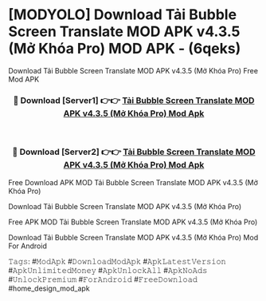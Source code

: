 # [MODYOLO] Download Tải Bubble Screen Translate MOD APK v4.3.5 (Mở Khóa Pro) MOD APK - (6qeks)
Download Tải Bubble Screen Translate MOD APK v4.3.5 (Mở Khóa Pro) Free Mod APK

<div align="center">
<h3>🔴 Download [Server1] 👉👉 <a href="https://apk-comot.site?title=Tải_Bubble_Screen_Translate_MOD_APK_v4.3.5_(Mở_Khóa_Pro)">Tải Bubble Screen Translate MOD APK v4.3.5 (Mở Khóa Pro) Mod Apk</a></h3><br>

<h3>🔴 Download [Server2] 👉👉 <a href="https://apk-comot.site?title=Tải_Bubble_Screen_Translate_MOD_APK_v4.3.5_(Mở_Khóa_Pro)">Tải Bubble Screen Translate MOD APK v4.3.5 (Mở Khóa Pro) Mod Apk</a></h3>
</div>


Free Download APK MOD Tải Bubble Screen Translate MOD APK v4.3.5 (Mở Khóa Pro)

Download Tải Bubble Screen Translate MOD APK v4.3.5 (Mở Khóa Pro) 

Free APK MOD Tải Bubble Screen Translate MOD APK v4.3.5 (Mở Khóa Pro) 

Download Tải Bubble Screen Translate MOD APK v4.3.5 (Mở Khóa Pro) Mod For Android

𝚃𝚊𝚐𝚜: #𝙼𝚘𝚍𝙰𝚙𝚔 #𝙳𝚘𝚠𝚗𝚕𝚘𝚊𝚍𝙼𝚘𝚍𝙰𝚙𝚔 #𝙰𝚙𝚔𝙻𝚊𝚝𝚎𝚜𝚝𝚅𝚎𝚛𝚜𝚒𝚘𝚗 #𝙰𝚙𝚔𝚄𝚗𝚕𝚒𝚖𝚒𝚝𝚎𝚍𝙼𝚘𝚗𝚎𝚢 #𝙰𝚙𝚔𝚄𝚗𝚕𝚘𝚌𝚔𝙰𝚕𝚕 #𝙰𝚙𝚔𝙽𝚘𝙰𝚍𝚜 #𝚄𝚗𝚕𝚘𝚌𝚔𝙿𝚛𝚎𝚖𝚒𝚞𝚖 #𝙵𝚘𝚛𝙰𝚗𝚍𝚛𝚘𝚒𝚍 #𝙵𝚛𝚎𝚎𝙳𝚘𝚠𝚗𝚕𝚘𝚊𝚍 #home_design_mod_apk